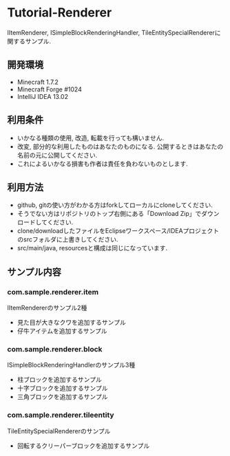 # Tutorial-Renderer
IItemRenderer, ISimpleBlockRenderingHandler, TileEntitySpecialRendererに関するサンプル.

## 開発環境
* Minecraft 1.7.2
* Minecraft Forge #1024
* IntelliJ IDEA 13.02

## 利用条件

* いかなる種類の使用, 改造, 転載を行っても構いません.
* 改変, 部分的な利用したものはあなたのものになる. 公開するときはあなたの名前の元に公開してください.
* これによるいかなる損害も作者は責任を負わないものとします.

## 利用方法

* github, gitの使い方がわかる方はforkしてローカルにcloneしてください.
* そうでない方はリポジトリのトップ右側にある「Download Zip」でダウンロードしてください.
* clone/downloadしたファイルをEclipseワークスペース/IDEAプロジェクトのsrcフォルダに上書きしてください.
* src/main/java, resourcesと構成は同じになっています.

## サンプル内容

### com.sample.renderer.item
IItemRendererのサンプル2種
* 見た目が大きなクワを追加するサンプル
* 仔牛アイテムを追加するサンプル

### com.sample.renderer.block
ISimpleBlockRenderingHandlerのサンプル3種
* 柱ブロックを追加するサンプル
* 十字ブロックを追加するサンプル
* 三角ブロックを追加するサンプル

### com.sample.renderer.tileentity
TileEntitySpecialRendererのサンプル
* 回転するクリーパーブロックを追加するサンプル